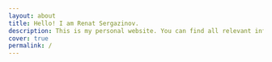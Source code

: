 ```yaml
---
layout: about
title: Hello! I am Renat Sergazinov.
description: This is my personal website. You can find all relevant information about me here as well as links to my social media. Download my CV [here](https://drive.google.com/file/d/1-N6sYMpYoAFKtGYILjIJvpTSZAAfJZox/view?usp=sharing).
cover: true
permalink: /
---
```



